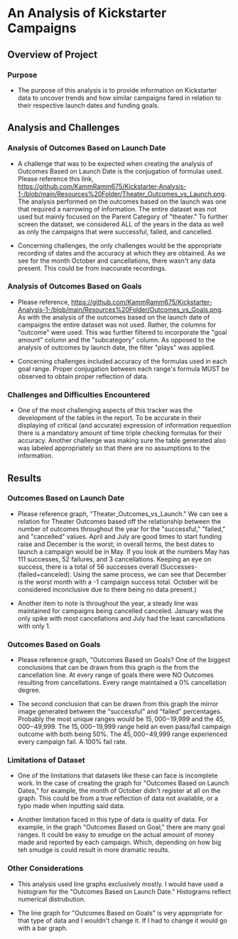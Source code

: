 # An Analysis of Kickstarter Campaigns

## Overview of Project
    
### Purpose

-   The purpose of this analysis is to provide information on Kickstarter data to uncover trends and how similar campaigns fared in relation to their respective launch dates and funding goals. 
    
## Analysis and Challenges

### Analysis of Outcomes Based on Launch Date

-   A challenge that was to be expected when creating the analysis of Outcomes Based on Launch Date is the conjugation of formulas used.  Please reference this link, https://github.com/KammRamm675/Kickstarter-Analysis-1-/blob/main/Resources%20Folder/Theater_Outcomes_vs_Launch.png.  The analysis performed on the outcomes based on the launch was one that required a narrowing of information.  The entire dataset was not used but mainly focused on the Parent Category of "theater."  To further screen the dataset, we considered ALL of the years in the data as well as only the campaigns that were successful, failed, and cancelled.  

-   Concerning challenges, the only challenges would be the appropriate recording of dates and the accuracy at which they are obtained.  As we see for the month October and cancellations, there wasn't any data present.  This could be from inaccurate recordings.   
 
### Analysis of Outcomes Based on Goals

-   Please reference, https://github.com/KammRamm675/Kickstarter-Analysis-1-/blob/main/Resources%20Folder/Outcomes_vs_Goals.png.  As with the analysis of the outcomes based on the launch date of campaigns the entire dataset was not used.  Rather, the columns for "outcome" were used.  This was further filtered to incorporate the "goal amount" column and the "subcategory" column. As opposed to the analysis of outcomes by launch date, the filter "plays" was applied.  

-   Concerning challenges included accuracy of the formulas used in each goal range.  Proper conjugation between each range's formula MUST be observed to obtain proper reflection of data. 

### Challenges and Difficulties Encountered

-   One of the most challenging aspects of this tracker was the development of the tables in the report.  To be accurate in their displaying of critical (and accurate) expression of information requestion there is a mandatory amount of time triple checking formulas for their accuracy.  Another challenge was making sure the table generated also was labeled appropriately so that there are no assumptions to the information.   

## Results

### Outcomes Based on Launch Date

-   Please reference graph, "Theater_Outcomes_vs_Launch."  We can see a relation for Theater Outcomes based off the relationship between the number of outcomes throughout the year for the "successful," "failed," and "cancelled" values.  April and July are good times to start funding raise and December is the worst; in overall terms, the best dates to launch a campaign would be in May.  If you look at the numbers May has 111 successes, 52 failures, and 3 cancellations.  Keeping an eye on success, there is a total of 56 successes overall (Successes-(failed+canceled).  Using the same process, we can see that December is the worst month with a -1 campaign success total.  October will be considered inconclusive due to there being no data present.)  

-   Another item to note is throughout the year, a steady line was maintained for campaigns being cancelled canceled. January was the only spike with most cancellations and July had the least cancellations with only 1. 

### Outcomes Based on Goals

-   Please reference graph, "Outcomes Based on Goals?  One of the biggest conclusions that can be drawn from this graph is the from the cancellation line.  At every range of goals there were NO Outcomes resulting from cancellations.  Every range maintained a 0% cancellation degree. 

-   The second conclusion that can be drawn from this graph the mirror image generated between the "successful" and "failed" percentages.  Probably the most unique ranges would be $15,000-$19,999 and the $45,000-$49,999.  The $15,000-$19,999 range held an even pass/fail campaign outcome with both being 50%.  The $45,000-$49,999 range experienced every campaign fail.  A 100% fail rate. 

### Limitations of Dataset

-   One of the limitations that datasets like these can face is incomplete work.  In the case of creating the graph for "Outcomes Based on Launch Dates," for example, the month of October didn't register at all on the graph.  This could be from a true reflection of data not available, or a typo made when inputting said data.  

-   Another limitation faced in this type of data is quality of data.  For example, in the graph "Outcomes Based on Goal," there are many goal ranges.  It could be easy to smudge on the actual amount of money made and reported by each campaign.  Which, depending on how big teh smudge is could result in more dramatic results. 


### Other Considerations

-   This analysis used line graphs exclusively mostly.  I would have used a histogram for the "Outcomes Based on Launch Date." Histograms reflect numerical distrubution.  

-   The line graph for "Outcomes Based on Goals" is very appropriate for that type of data and I wouldn't change it.  If I had to change it would go with a bar graph. 

